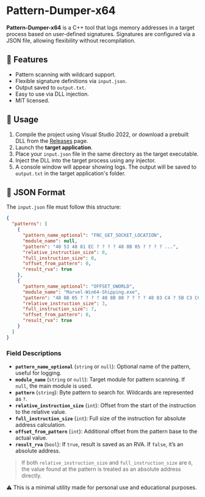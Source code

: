 # Pattern-Dumper-x64

**Pattern-Dumper-x64** is a C++ tool that logs memory addresses in a target process based on user-defined signatures. Signatures are configured via a JSON file, allowing flexibility without recompilation.

## 🔧 Features

- Pattern scanning with wildcard support.
- Flexible signature definitions via `input.json`.
- Output saved to `output.txt`.
- Easy to use via DLL injection.
- MIT licensed.

## 🚀 Usage

1. Compile the project using Visual Studio 2022, or download a prebuilt DLL from the [Releases](https://github.com/BottomLighOn/Pattern-Dumper-x64/releases) page.
2. Launch the **target application**.
3. Place your `input.json` file in the same directory as the target executable.
4. Inject the DLL into the target process using any injector.
5. A console window will appear showing logs. The output will be saved to `output.txt` in the target application's folder.

## 📘 JSON Format

The `input.json` file must follow this structure:

```json
{
  "patterns": [
    {
      "pattern_name_optional": "FNC_GET_SOCKET_LOCATION",
      "module_name": null,
      "pattern": "40 53 48 81 EC ? ? ? ? 48 8B 05 ? ? ? ? ...",
      "relative_instruction_size": 0,
      "full_instruction_size": 0,
      "offset_from_pattern": 0,
      "result_rva": true
    },
    {
      "pattern_name_optional": "OFFSET_UWORLD",
      "module_name": "Marvel-Win64-Shipping.exe",
      "pattern": "48 8B 05 ? ? ? ? 48 8B 80 ? ? ? ? 48 83 C4 ? 5B C3 CC CC CC CC CC 48 89 5C 24",
      "relative_instruction_size": 3,
      "full_instruction_size": 7,
      "offset_from_pattern": 0,
      "result_rva": true
    }
  ]
}
```
### Field Descriptions

- **`pattern_name_optional`** (`string` or `null`): Optional name of the pattern, useful for logging.
- **`module_name`** (`string` or `null`): Target module for pattern scanning. If `null`, the main module is used.
- **`pattern`** (`string`): Byte pattern to search for. Wildcards are represented as `?`.
- **`relative_instruction_size`** (`int`): Offset from the start of the instruction to the relative value.
- **`full_instruction_size`** (`int`): Full size of the instruction for absolute address calculation.
- **`offset_from_pattern`** (`int`): Additional offset from the pattern base to the actual value.
- **`result_rva`** (`bool`): If `true`, result is saved as an RVA. If `false`, it’s an absolute address.

> If both `relative_instruction_size` and `full_instruction_size` are `0`, the value found at the pattern is treated as an absolute address directly.

⚠️ This is a minimal utility made for personal use and educational purposes.
